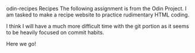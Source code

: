 odin-recipes
Recipes
The following assignment is from the Odin Project. I am tasked to make a recipe website to practice rudimentary HTML coding.

I think I will have a much more difficult time with the git portion as it seems to be heavily focused on commit habits.

Here we go!
